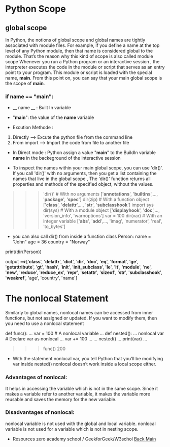# Python Scope

## global scope 
In Python, the notions of global scope and global names are tightly associated with module files. For example, if you define a name at the top level of any Python module, then that name is considered global to the module. That’s the reason why this kind of scope is also called module scope
Whenever you run a Python program or an interactive session , the interpreter executes the code in the module or script that serves as an entry point to your program. This module or script is loaded with the special name, __main__. From this point on, you can say that your main global scope is the scope of __main__.

### if __name__ == "__main__":

- __ name __ : Built In variable 
- "__main__": the value of the __name__ variable 

- Excution Methode :
1. Directly --> Excute the python file from the command line
2. From import --> Import the code from file to another file

- In Direct mode : Python assign a value "__main__" to the BuildIn variable
__name__ in the backeground of the interactive session 

- To inspect the names within your main global scope, you can use 'dir()'.
If you call 'dir()' with no arguments, then you get a list containing the names that live in the global scope ,
The 'dir()' function returns all properties and methods of the specified object, without the values.
>>> 'dir()'  # With no arguments 
['__annotations__', '__builtins__',..., '__package__', '__spec__']
>>> dir(zip)  # With a function object
['__class__', '__delattr__',..., '__str__', '__subclasshook__']
>>> import sys
>>> dir(sys)  # With a module object
['__displayhook__', '__doc__',..., 'version_info', 'warnoptions']
>>> var = 100
>>> dir(var)  # With an integer variable
['__abs__', '__add__',..., 'imag', 'numerator', 'real', 'to_bytes']

- you can also call dir() from inside a function 
class Person:
  name = "John"
  age = 36
  country = "Norway"

print(dir(Person))

output ==>['__class__', '__delattr__', '__dict__', '__dir__', '__doc__', '__eq__', '__format__', '__ge__', '__getattribute__', '__gt__', '__hash__', '__init__', '__init_subclass__', '__le__', '__lt__', '__module__', '__ne__', '__new__', '__reduce__', '__reduce_ex__', '__repr__', '__setattr__', '__sizeof__', '__str__', '__subclasshook__', '__weakref__', 'age', 'country', 'name']

# The nonlocal Statement
Similarly to global names, nonlocal names can be accessed from inner functions, but not assigned or updated. If you want to modify them, then you need to use a nonlocal statement

def func():
...     var = 100  # A nonlocal variable
...     def nested():
...         nonlocal var  # Declare var as nonlocal
...         var += 100
...
...     nested()
...     print(var)
...
>>> func()
200

- With the statement nonlocal var, you tell Python that you’ll be modifying var inside nested()
nonlocal doesn’t work inside a local scope either.

### Advantages of nonlocal:
It helps in accessing the variable which is not in the same scope.
Since it makes a variable refer to another variable, it makes the variable more reusable and saves the memory for the new variable.
### Disadvantages of nonlocal:
nonlocal variable is not used with the global and local variable.
nonlocal variable is not used for a variable which is not in nesting scope.

* Resources 
zero academy school / GeekforGeek/W3schol
[Back Main](./README.md)